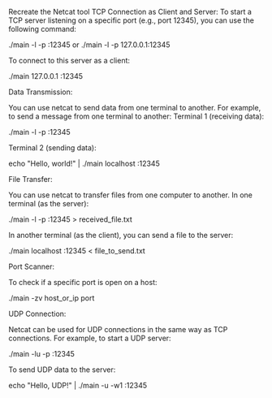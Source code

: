 Recreate the Netcat tool
TCP Connection as Client and Server:
To start a TCP server listening on a specific port (e.g., port 12345), you can use the following command:

  ./main -l -p :12345 or ./main -l -p 127.0.0.1:12345

To connect to this server as a client:

./main 127.0.0.1 :12345

Data Transmission:

You can use netcat to send data from one terminal to another. For example, to send a message from one terminal to another:
Terminal 1 (receiving data):

 ./main  -l -p :12345

Terminal 2 (sending data):

  echo "Hello, world!" | ./main localhost :12345

File Transfer:

You can use netcat to transfer files from one computer to another. In one terminal (as the server):

  ./main -l -p :12345 > received_file.txt

In another terminal (as the client), you can send a file to the server:

 ./main  localhost :12345 < file_to_send.txt

Port Scanner:

To check if a specific port is open on a host:

  ./main -zv host_or_ip port

UDP Connection:

Netcat can be used for UDP connections in the same way as TCP connections. For example, to start a UDP server:

  ./main -lu -p :12345

To send UDP data to the server:

echo "Hello, UDP!" | ./main -u -w1 :12345
